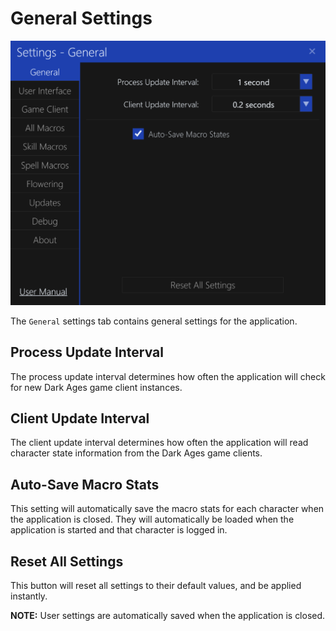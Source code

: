 # General Settings

![image](../screenshots/settings-general.png)

The `General` settings tab contains general settings for the application.

## Process Update Interval

The process update interval determines how often the application will check for new Dark Ages game client instances.

## Client Update Interval

The client update interval determines how often the application will read character state information from the Dark Ages game clients.

## Auto-Save Macro Stats

This setting will automatically save the macro stats for each character when the application is closed.
They will automatically be loaded when the application is started and that character is logged in.

## Reset All Settings

This button will reset all settings to their default values, and be applied instantly.

**NOTE:** User settings are automatically saved when the application is closed.
